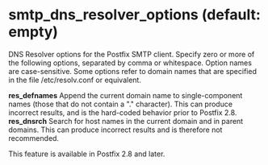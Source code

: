 # smtp_dns_resolver_options (default: empty)
 DNS Resolver options for the Postfix SMTP client. Specify zero
or more of the following options, separated by comma or whitespace.
Option names are case-sensitive. Some options refer to domain names
that are specified in the file /etc/resolv.conf or equivalent. 



**res\_defnames**
 Append the current domain name to single-component names (those
that do not contain a "." character). This can produce incorrect
results, and is the hard-coded behavior prior to Postfix 2.8. 
**res\_dnsrch**
 Search for host names in the current domain and in parent
domains. This can produce incorrect results and is therefore not
recommended. 

 This feature is available in Postfix 2.8 and later. 



